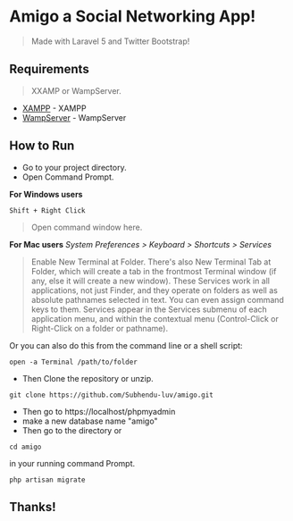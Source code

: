 # Amigo a Social Networking App!
> Made with Laravel 5 and Twitter Bootstrap!

## Requirements
> XXAMP or WampServer.

- [XAMPP](https://www.apachefriends.org/) - XAMPP
- [WampServer](http://www.wampserver.com/en/) - WampServer

## How to Run

- Go to your project directory.
- Open Command Prompt.

**For Windows users**
```
Shift + Right Click
```
> Open command window here.

**For Mac users**
*System Preferences > Keyboard > Shortcuts > Services*
> Enable New Terminal at Folder. There's also New Terminal Tab at Folder, which will create a tab in the frontmost Terminal window (if any, else it will create a new window). These Services work in all applications, not just Finder, and they operate on folders as well as absolute pathnames selected in text.
You can even assign command keys to them.
Services appear in the Services submenu of each application menu, and within the contextual menu (Control-Click or Right-Click on a folder or pathname).

Or you can also do this from the command line or a shell script:
```
open -a Terminal /path/to/folder
```

- Then Clone the repository or unzip.
```
git clone https://github.com/Subhendu-luv/amigo.git
```
- Then go to https://localhost/phpmyadmin
- make a new database name "amigo"
- Then go to the directory or
```
cd amigo
```
in your running command Prompt.
```
php artisan migrate
```
## Thanks!
